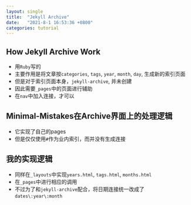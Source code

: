```yaml
---
layout: single
title:  "Jekyll Archive"
date:   "2021-8-1 16:53:36 +0800"
categories: tutorial
---
```


## How Jekyll Archive Work

- 用`Ruby`写的
- 主要作用是将文章按`categories`, `tags`, `year`, `month`, `day`, 生成新的索引页面
- 但是对于索引页面本身，`jekyll-archive`, 并未创建
- 因此需要`_pages`中的页面进行辅助
- 在`nav`中加入连接，才可以

## Minimal-Mistakes在Archive界面上的处理逻辑

- 它实现了自己的pages
- 但是仅仅使用`#`作为业内索引，而并没有生成连接

## 我的实现逻辑

- 同样在`_layouts`中实现`years.html`, `tags.html`, `months.html`
- 在`_pages`中进行相应的调用
- 不过为了和`jekyll-archive`配合，将日期连接统一改成了`dates\:year\:month`
